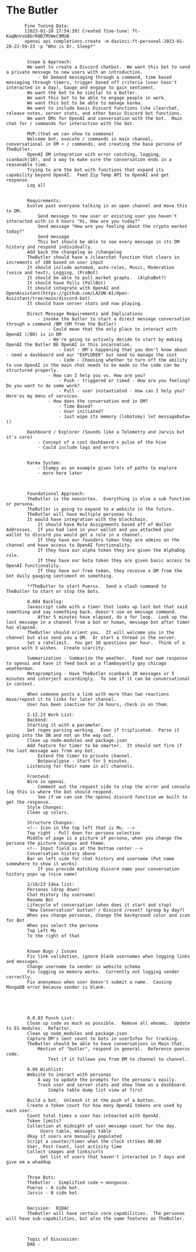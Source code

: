 # The Butler

           Fine Tuning Data: 
           [2023-01-28 17:54:39] Created fine-tune: ft-KaqNnVsU8brR0B7MVWeC9MUB
           openai api completions.create -m davinci:ft-personal-2023-01-28-22-59-23 -p "Who is Dr. Sleep?"
           

            Scope & Approach:
            We want to create a Discord chatbot.  We want this bot to send a private message to new users with an introduction.
                - On Demand messaging through a command, time based messaging through timers, trigger based off criteria (user hasn't interacted in a day), Gauge and engage to gain sentiment. 
            We want the bot to be similar to a Butler.  
            We want this bot to be able to engage people in work.
            We want this bot to be able to manage karma.
            We want to include basic Discord functions like clearchat, release notes, server stats, and other basic Discord bot functions.
            We want DMs for OpenAI and conversation with the bot.  Main chat for / commands for interaction with the bot.

            MVP:(that we can show to someone)
            Welcome bot, execute / commands in main channel, conversational in DM + / commands, and creating the base persona of TheButler. 
            OpenAI DM integration with error catching, logging, scanback(10), and a way to make sure the conversation ends in a reasonable time.
            Trying to arm the bot with functions that expand its capability beyond OpenAI.  Feed Zip Temp API to OpenAI and get response.
            Log all 


            Requirements:
            Evolve past everyone talking in an open channel and move this to DM.
                Send message to new user or existing user you haven't interacted with in X hours "Hi, How are you today?"
                Send message "How are you feeling about the crypto market today?"
                Send message  
                This bot should be able to see every message in its DM history and respond individually.
            Add back the changelog as /changelog
            TheButler should have a /clearchat function that clears in increments of 100 based on user input
            It should include automod, auto-roles, Music, Moderation (voice and text), Logging, (ProBot) 
            It should be able to pull market graphs.  (AlphaBot?)
            It should have Polls (PollBot)
            It should integrate with OpenAI and OpenAssistant(https://github.com/LAION-AI/Open-Assistant/tree/main/discord-bot)
            It should have server stats and now playing.
            
            Direct Message Requirements and Implications
                - invoke the butler to start a direct message conversation through a command /BM (DM from the Butler)
                    - Could mean that the only place to interact with OpenAI (/BO) is in DM
                    - We're going to actively decide to start by making OpenAI the Butler BE OpenAI in this incarnation.
                        - Cost - DM's happening that you don't know about - need a dashbaord and our "EXPLORER" but need to manage the cost
                        - Code - Choosing whether to turn off the ability to use OpenAI in the main chat needs to be made so the code can be structured properly.
                    - How can I help you vs. How are you?
                        - Push - triggered or timed - How are you feeling?  Do you want to do some work?
                        - Pull - user instantiated - How can I help you? Here'es my menu of services.
                    - How does the conversation end in DM?
                        - Time Based?
                        - User initiated?
                        - Just wipe its memory (lobotomy) let messageData=()

            Dashboard / Explorer (Sounds like a Telemetry and Jarvis but it's core)
                - Concept of a cost dashbaord + pulse of the hive
                - Could include logs and errors


            Karma System:
                - Stampy as an example gives lots of paths to explore 
                - more here later
            


            Foundational Approach:
            TheButler is the neocortex.  Everything is else a sub function or persona.
            TheButler is going to expand to a website in the future.
            TheButler will have multiple personas to 
            It would have integration with the blockchain.
                It should have Role Assignments based off of Wallet Addresses.  If you had land in your wallet and you attached your wallet to discord you would get a role in a channel.
                If they have our founders token they are admins on the channel and have access to OpenAI functionality.
                If they have our alpha token they are given the AlphaDog role.
                If they have our beta token they are given basic access to OpenAI functionality.
                If they have our free token, they receive a DM from the bot daily gauging sentiment on something.

            **TheButler to start Puerus.  Send a slash command to TheButler to start or stop the bots.
            
            0.084 Backlog:
            Javascript code with a timer that looks up last bot that said something and say something back. doesn't use on message command.
                After 5 minutes have elapsed, do a for loop.  Look up the last message in a channel from a bot or human, message bot after timer has elapsed.
            TheButler should orient you.  It will welcome you in the channel but also send you a DM.  Or start a thread in the server.
            Set a ratelimit.  You get 10 questions per hour.  Think of a genie with 3 wishes.  Create scarcity.

            Summarization - Summarize the weather.  Feed our owm response to openai and have it feed back as a flamboyantly gay chicago weatherman.
            Metaprompting - Have TheButler scanback 20 messages or 5 minutes and interject accordingly.  To see if it can be conversational in context.

            When someone posts a link with more than two reactions move/repost it to links for later channel. 
            User has been inactive for 24 hours, check in on them.

            2.12.23 Work List:
            Backend:
            Starting it with a parameter.
            Get regex parsing working.  Even if triplicated.  Parse it going into the DB and not on the way out.
            Clean up node-modules and package.json    
            Add feature for timer to be smarter.  It should not fire if the last message was from any bot.  
                Extend the timer to private channel.
                Botpacalypse - Start for 5 minutes.
            Listening for their name in all channels.

            Frontend:
            Wire in openai.
                Comment out the request side to stop the error and console log this is where the bot should respond.
                See if we can use the openai discord function we built to get the response.
            Style Changes:
            Clean up colors.

            Structure Changes:
            <!-- Icon in the top left that is Mu. -->
            Top right - Pull down for persona selection
            Middle of page is a picture of persona, when you change the persona the picture changes and theme.
            <!-- Input field is at the bottom center -->
            Conversation history above
            Bar on left side for chat history and username (Put name somewhere to show it works)
                If you provide matching discord name your conversation history pops up (nice name)

            2/18/23 Idea list:
            Personas (drop down)
            Chat History (by username)
            Rename Bot
            Lifecycle of conversation (when does it start and stop)
            "New Conversation" button? / Discord /reset? (group by day?)
            When you change personas, change the background color and icon for Bot
            When you select the persona
            Top Left Mu
            To the right of that


            Known Bugs / Issues
            Fix link validation, ignore blank usernames when logging links and messages.
            Change username to sender in website schema
            Fix logging so memory works.  Currently not logging sender correctly.
            Fix anonymous when user doesn't submit a name.  Causing MongoDB error because sender is blank.
            
            



            0.0.83 Punch List:
            Clean up code as much as possible.  Remove all whoami.  Update to ES modules.  Refactor.
            Clean up node_modules and package.json
            Capture DM's sent count to bots in userInfos for tracking.
            TheButler should be able to have conversations in Main Chat. 
                Mention of "butler", respond in general.  Reference puerus code.
                    Test if it follows you from DM to channel to channel.

            0.09 Wishlist:
            Website to ineract with personas
                A way to update the prompts for the persona's easily.
                Track user and server stats and show them on a dashboard.
                    Simple table dump list view at first

            Build a bot.  Unleash it at the push of a button.
            Create a token count for how many OpenAI tokens are used by each user.
            Count total times a user has inteacted with OpenAI.
            Token limits?
            Collection at midnight of user message count for the day.
                 Users table, messages table
            Okay if users are manually populated
            Script a counter/timer when the clock strikes 00:00
            User, Post Count, last activity time
            Collect images and links/urls
                 Get list of users that haven't interacted in 7 days and give em a whaddup


            Three Bots:
            TheButler - Simplified code + mongoose.
            Puerus - A side bot.
            Jarvis - B side bot.

            
            Decision:  RIDAC
            TheButler will have certain core capabilities.  The personas will have sub-capabilities, but also the same features as TheButler.
            
            
            
            Topic of Discussion:
            DAO - 


            
        
